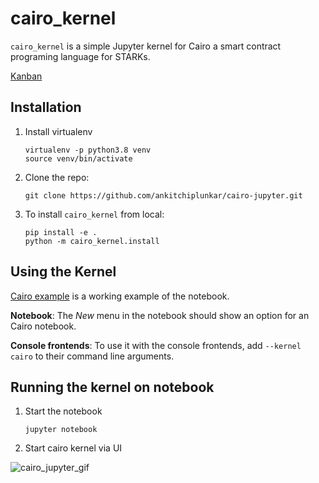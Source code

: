 cairo_kernel
===========

``cairo_kernel`` is a simple Jupyter kernel for Cairo a smart contract programing language for STARKs. 

[Kanban](https://ankitchiplunkar.notion.site/Cairo-kernel-starkware-py-5f64ee70cfde4578969c430bf1a14531)

Installation
------------
1. Install virtualenv

    ```
    virtualenv -p python3.8 venv
    source venv/bin/activate
    ```

2. Clone the repo:

    ```
    git clone https://github.com/ankitchiplunkar/cairo-jupyter.git
    ```

3. To install ``cairo_kernel`` from local:

    ```
    pip install -e .
    python -m cairo_kernel.install
    ```

Using the Kernel
---------------------

[Cairo example](https://github.com/ankitchiplunkar/cairo-jupyter/blob/master/notebooks/Cairo%20example.ipynb) is a working example of the notebook.


**Notebook**: The *New* menu in the notebook should show an option for an Cairo notebook.

**Console frontends**: To use it with the console frontends, add ``--kernel cairo`` to
their command line arguments.

Running the kernel on notebook
--------------------------------

1. Start the notebook

    ```
    jupyter notebook
    ```

2. Start cairo kernel via UI

![cairo_jupyter_gif](https://user-images.githubusercontent.com/5904910/146619802-6ee1bb5d-243a-4e0d-9ab2-064e101f5bcd.gif)



